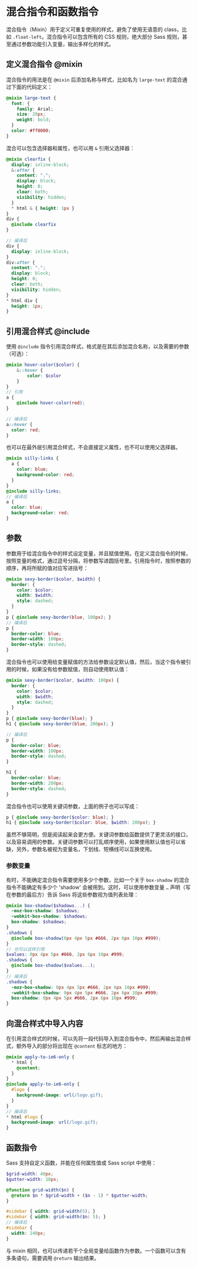 # 混合指令和函数指令

混合指令（Mixin）用于定义可重复使用的样式，避免了使用无语意的 class，比如 `.float-left`。混合指令可以包含所有的 CSS 规则，绝大部分 Sass 规则，甚至通过参数功能引入变量，输出多样化的样式。

## 定义混合指令 @mixin

混合指令的用法是在 `@mixin` 后添加名称与样式，比如名为 `large-text` 的混合通过下面的代码定义：

``` scss
@mixin large-text {
  font: {
    family: Arial;
    size: 20px;
    weight: bold;
  }
  color: #ff0000;
}
```

混合可以包含选择器和属性，也可以用 `&` 引用父选择器：

``` scss
@mixin clearfix {
  display: inline-block;
  &:after {
    content: ".";
    display: block;
    height: 0;
    clear: both;
    visibility: hidden;
  }
  * html & { height: 1px }
}
div {
  @include clearfix
}

// 编译后
div {
  display: inline-block;
}
div:after {
  content: ".";
  display: block;
  height: 0;
  clear: both;
  visibility: hidden;
}
* html div {
  height: 1px;
}
```

## 引用混合样式 @include

使用 `@include` 指令引用混合样式，格式是在其后添加混合名称，以及需要的参数（可选）：

``` scss
@mixin hover-color($color) {
    &::hover {
        color: $color
    }
}
// 引用
a {
    @include hover-color(red);
}

// 编译后
a::hover {
  color: red;
}
```

也可以在最外层引用混合样式，不会直接定义属性，也不可以使用父选择器。

``` scss
@mixin silly-links {
  a {
    color: blue;
    background-color: red;
  }
}
@include silly-links;
// 编译后
a {
  color: blue;
  background-color: red;
}
```

## 参数

参数用于给混合指令中的样式设定变量，并且赋值使用。在定义混合指令的时候，按照变量的格式，通过逗号分隔，将参数写进圆括号里。引用指令时，按照参数的顺序，再将所赋的值对应写进括号：

``` scss
@mixin sexy-border($color, $width) {
  border: {
    color: $color;
    width: $width;
    style: dashed;
  }
}
p { @include sexy-border(blue, 100px); }
// 编译后
p {
  border-color: blue;
  border-width: 100px;
  border-style: dashed; 
}
```

混合指令也可以使用给变量赋值的方法给参数设定默认值，然后，当这个指令被引用的时候，如果没有给参数赋值，则自动使用默认值：

``` scss
@mixin sexy-border($color, $width: 100px) {
  border: {
    color: $color;
    width: $width;
    style: dashed;
  }
}
p { @include sexy-border(blue); }
h1 { @include sexy-border(blue, 200px); }

// 编译后
p {
  border-color: blue;
  border-width: 100px;
  border-style: dashed;
}

h1 {
  border-color: blue;
  border-width: 200px;
  border-style: dashed;
}
```

混合指令也可以使用关键词参数，上面的例子也可以写成：

``` scss
p { @include sexy-border($color: blue); }
h1 { @include sexy-border($color: blue, $width: 200px); }
```

虽然不够简明，但是阅读起来会更方便。关键词参数给函数提供了更灵活的接口，以及容易调用的参数。关键词参数可以打乱顺序使用，如果使用默认值也可以省缺，另外，参数名被视为变量名，下划线、短横线可以互换使用。

### 参数变量

 有时，不能确定混合指令需要使用多少个参数，比如一个关于 `box-shadow` 的混合指令不能确定有多少个 'shadow' 会被用到。这时，可以使用参数变量 `…` 声明（写在参数的最后方）告诉 Sass 将这些参数视为值列表处理：

``` scss
@mixin box-shadow($shadows...) {
  -moz-box-shadow: $shadows;
  -webkit-box-shadow: $shadows;
  box-shadow: $shadows;
}
.shadows {
  @include box-shadow(0px 4px 5px #666, 2px 6px 10px #999);
}
// 也可以这样引用
$values: 0px 4px 5px #666, 2px 6px 10px #999;
.shadows {
  @include box-shadow($values...);
}
// 编译后
.shadows {
  -moz-box-shadow: 0px 4px 5px #666, 2px 6px 10px #999;
  -webkit-box-shadow: 0px 4px 5px #666, 2px 6px 10px #999;
  box-shadow: 0px 4px 5px #666, 2px 6px 10px #999;
}
```

## 向混合样式中导入内容

在引用混合样式的时候，可以先将一段代码导入到混合指令中，然后再输出混合样式，额外导入的部分将出现在 `@content` 标志的地方：

``` scss
@mixin apply-to-ie6-only {
  * html {
    @content;
  }
}
@include apply-to-ie6-only {
  #logo {
    background-image: url(/logo.gif);
  }
}
// 编译后
* html #logo {
  background-image: url(/logo.gif);
}
```

## 函数指令

Sass 支持自定义函数，并能在任何属性值或 Sass script 中使用：

``` scss
$grid-width: 40px;
$gutter-width: 10px;

@function grid-width($n) {
  @return $n * $grid-width + ($n - 1) * $gutter-width;
}

#sidebar { width: grid-width(5); }
#sidebar { width: grid-width($n: 5); }
// 编译后
#sidebar {
  width: 240px;
}
```

与 mixin 相同，也可以传递若干个全局变量给函数作为参数。一个函数可以含有多条语句，需要调用 `@return` 输出结果。
